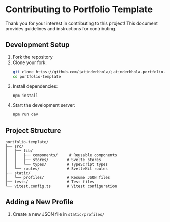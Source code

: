 # Contributing to Portfolio Template

Thank you for your interest in contributing to this project! This document provides guidelines and instructions for contributing.

## Development Setup

1. Fork the repository
2. Clone your fork:
   ```bash
   git clone https://github.com/jatinderbhola/jatinderbhola-portfolio.git
   cd portfolio-template
   ```
3. Install dependencies:
   ```bash
   npm install
   ```
4. Start the development server:
   ```bash
   npm run dev
   ```

## Project Structure

```
portfolio-template/
├── src/
│   ├── lib/
│   │   ├── components/     # Reusable components
│   │   ├── stores/        # Svelte stores
│   │   └── types/         # TypeScript types
│   └── routes/            # SvelteKit routes
├── static/
│   └── profiles/          # Resume JSON files
├── tests/                 # Test files
└── vitest.config.ts       # Vitest configuration
```

## Adding a New Profile

1. Create a new JSON file in `static/profiles/`
2. Follow the structure in `test.json`
3. Update the Header component to include your profile
4. Test the profile switching functionality

## Testing

1. Run unit tests:
   ```bash
   npm test
   ```
2. Write tests for new components
3. Ensure all tests pass before submitting PR

## Pull Request Process

1. Create a new branch for your feature/fix
2. Make your changes
3. Write/update tests
4. Update documentation if needed
5. Submit a pull request

## Commit Message Format

We follow the conventional commits specification:

```
<type>: <subject>

<body>
```

Types:
- feat: New feature
- fix: Bug fix
- docs: Documentation changes
- style: Code style changes
- refactor: Code refactoring
- test: Adding/updating tests
- chore: Maintenance tasks

## Code Style

- Use TypeScript for type safety
- Follow Svelte best practices
- Use TailwindCSS for styling
- Write meaningful comments
- Keep components small and focused

## Questions?

Feel free to open an issue for any questions or concerns. 